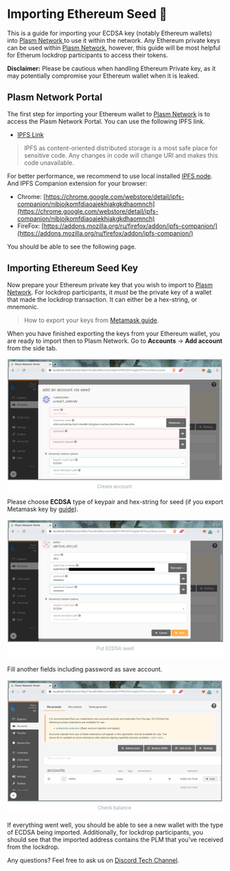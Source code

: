 # Importing Ethereum Seed 🔐

This is a guide for importing your ECDSA key \(notably Ethereum wallets\) into [Plasm Network ](https://www.plasmnet.io/)to use it within the network. Any Ethereum private keys can be used within [Plasm Network](https://www.plasmnet.io/), however, this guide will be most helpful for Etherum lockdrop participants to access their tokens.

**Disclaimer:** Please be cautious when handling Ethereum Private key, as it may potentially compromise your Ethereum wallet when it is leaked.

## Plasm Network Portal

The first step for importing your Ethereum wallet to [Plasm Network](https://www.plasmnet.io/) is to access the Plasm Network Portal. You can use the following IPFS link.

* ​[IPFS Link](https://ipfs.io/ipfs/QmZQBwe4DeW6aruayemGXA5ysexsqJVRzF6YHHeNPzKi7d)​

> IPFS as content-oriented distributed storage is a most safe place for sensitive code. Any changes in code will change URI and makes this code unavailable.

For better performance, we recommend to use local installed [IPFS node](https://github.com/ipfs-shipyard/ipfs-desktop). And IPFS Companion extension for your browser:

* Chrome: [https://chrome.google.com/webstore/detail/ipfs-companion/nibjojkomfdiaoajekhjakgkdhaomnch](https://chrome.google.com/webstore/detail/ipfs-companion/nibjojkomfdiaoajekhjakgkdhaomnch)​
* FireFox: [https://addons.mozilla.org/ru/firefox/addon/ipfs-companion/](https://addons.mozilla.org/ru/firefox/addon/ipfs-companion/)​

You should be able to see the following page.

## Importing Ethereum Seed Key

Now prepare your Ethereum private key that you wish to import to [Plasm Network](https://www.plasmnet.io/). For lockdrop participants, it _must_ be the private key of a wallet that made the lockdrop transaction. It can either be a hex-string, or mnemonic.

> How to export your keys from [Metamask guide](https://metamask.zendesk.com/hc/en-us/articles/360015289632-How-to-Export-an-Account-Private-Key).

When you have finished exporting the keys from your Ethereum wallet, you are ready to import then to Plasm Network. Go to **Accounts** -&gt; **Add account** from the side tab.

![](../.gitbook/assets/sukurnshotto-2020-05-31-173619png.png)

Please choose **ECDSA** type of keypair and hex-string for seed \(if you export Metamask key by [guide](https://metamask.zendesk.com/hc/en-us/articles/360015289632-How-to-Export-an-Account-Private-Key)\).

![](../.gitbook/assets/sukurnshotto-2020-05-31-173905png%20%281%29.png)

Fill another fields including password as save account.

![](../.gitbook/assets/sukurnshotto-2020-05-31-173938png.png)

If everything went well, you should be able to see a new wallet with the type of ECDSA being imported. Additionally, for lockdrop participants, you should see that the imported address contains the PLM that you've received from the lockdrop.

Any questions? Feel free  to ask us on [Discord Tech Channel](https://discord.gg/Z3nC9U4).

